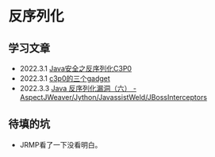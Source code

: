 # 反序列化

## 学习文章

- 2022.3.1 [Java安全之反序列化C3P0](https://www.yuque.com/jinjinshigekeaigui/qskpi5/mrb55s#lME7g)
- 2022.3.1 [c3p0的三个gadget](http://redteam.today/2020/04/18/c3p0%E7%9A%84%E4%B8%89%E4%B8%AAgadget/)
- 2022.3.3 [Java 反序列化漏洞（六） - AspectJWeaver/Jython/JavassistWeld/JBossInterceptors](https://su18.org/post/ysoserial-su18-6/)

## 待填的坑

- JRMP看了一下没看明白。